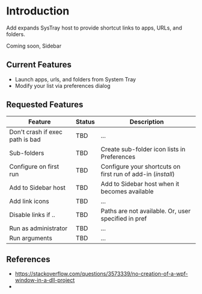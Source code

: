 # Introduction
Add expands SysTray host to provide shortcut links to apps, URLs, and folders.

Coming soon, Sidebar

## Current Features
* Launch apps, urls, and folders from System Tray
* Modify your list via preferences dialog

## Requested Features

| Feature | Status | Description |
|---------|--------|-------------|
| Don't crash if exec path is bad | TBD | ... |
| Sub-folders | TBD | Create sub-folder icon lists in Preferences |
| Configure on first run | TBD | Configure your shortcuts on first run of add-in (_install_) |
| Add to Sidebar host | TBD | Add to Sidebar host when it becomes available |
| Add link icons | TBD | ... |
| Disable links if .. | TBD | Paths are not available. Or, user specified in pref |
| Run as administrator | TBD | ... |
| Run arguments | TBD | ... |

## References
* https://stackoverflow.com/questions/3573339/no-creation-of-a-wpf-window-in-a-dll-project
* 